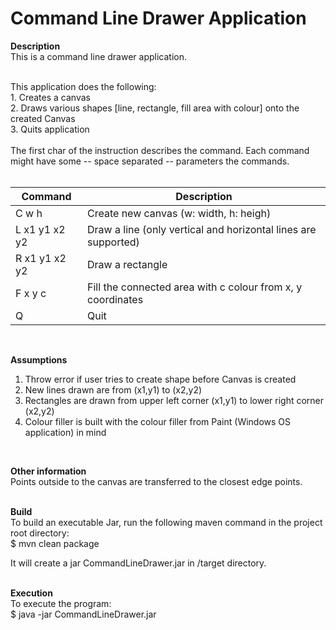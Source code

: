# Command Line Drawer Application
__Description__
<br >
This is a command line drawer application.

<br >
This application does the following:<br >
1. Creates a canvas <br >
2. Draws various shapes [line, rectangle, fill area with colour] onto the created Canvas <br >
3. Quits application<br >

<br >
The first char of the instruction describes the command. Each command might have some -- space separated -- parameters
the commands.<br ><br >

|Command 		|Description|
|----|----|
|C w h|Create new canvas (w: width, h: heigh)|
|L x1 y1 x2 y2|Draw a line (only vertical and horizontal lines are supported)|
|R x1 y1 x2 y2|Draw a rectangle|
|F x y c|Fill the connected area with c colour from x, y coordinates|
|Q|Quit|
<br >

__Assumptions__
1. Throw error if user tries to create shape before Canvas is created
2. New lines drawn are from (x1,y1) to (x2,y2)
3. Rectangles are drawn from upper left corner (x1,y1) to lower right corner (x2,y2)
4. Colour filler is built with the colour filler from Paint (Windows OS application) in mind

<br >

__Other information__
<br >
Points outside to the canvas are transferred to the closest edge points.
<br ><br >
 
__Build__
<br > 
To build an executable Jar, run the following maven command in the project root directory:<br >
$ mvn clean package

It will create a jar CommandLineDrawer.jar in <project root>/target directory.
<br ><br >

__Execution__
<br >
To execute the program:<br >
$ java -jar CommandLineDrawer.jar